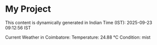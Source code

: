 # My Project

This content is dynamically generated in Indian Time (IST): 2025-09-23 09:12:56 IST


Current Weather in Coimbatore:
Temperature: 24.88 °C
Condition: mist

